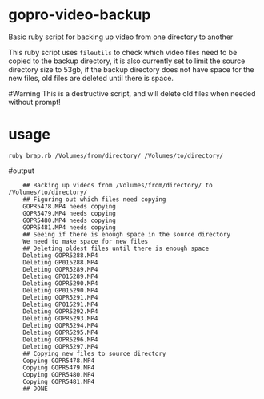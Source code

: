 # gopro-video-backup
Basic ruby script for backing up video from one directory to another

This ruby script uses `fileutils` to check which video files need to be copied to the backup directory, it is also currently set to limit the source directory size to 53gb, if the backup directory does not have space for the new files, old files are deleted until there is space.

#Warning
This is a destructive script, and will delete old files when needed without prompt!

# usage
`ruby brap.rb /Volumes/from/directory/ /Volumes/to/directory/`

#output
```
    ## Backing up videos from /Volumes/from/directory/ to /Volumes/to/directory/
    ## Figuring out which files need copying
    GOPR5478.MP4 needs copying
    GOPR5479.MP4 needs copying
    GOPR5480.MP4 needs copying
    GOPR5481.MP4 needs copying
    ## Seeing if there is enough space in the source directory
    We need to make space for new files
    ## Deleting oldest files until there is enough space
    Deleting GOPR5288.MP4
    Deleting GP015288.MP4
    Deleting GOPR5289.MP4
    Deleting GP015289.MP4
    Deleting GOPR5290.MP4
    Deleting GP015290.MP4
    Deleting GOPR5291.MP4
    Deleting GP015291.MP4
    Deleting GOPR5292.MP4
    Deleting GOPR5293.MP4
    Deleting GOPR5294.MP4
    Deleting GOPR5295.MP4
    Deleting GOPR5296.MP4
    Deleting GOPR5297.MP4
    ## Copying new files to source directory
    Copying GOPR5478.MP4
    Copying GOPR5479.MP4
    Copying GOPR5480.MP4
    Copying GOPR5481.MP4
    ## DONE
```
